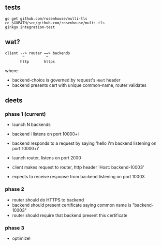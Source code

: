 ## tests
```
go get github.com/rosenhouse/multi-tls
cd $GOPATH/src/github.com/rosenhouse/multi-tls
ginkgo integration-test
```

## wat?
```
client --> router ==> backends
        ^          ^
       http       https
```

where:
- backend-choice is governed by request's `Host` header
- backend presents cert with unique common-name, router validates

## deets

### phase 1 (current)
- launch N backends
- backend i listens on port 10000+i
- backend responds to a request by saying 'hello i'm backend listening on port 10000+i'

- launch router, listens on port 2000

- client makes request to router, http header 'Host: backend-10003'
- expects to receive response from backend listening on port 10003


### phase 2
- router should do HTTPS to backend
- backend should present certificate saying common name is "backend-10003"
- router should require that backend present this certificate


### phase 3
- optimize!
